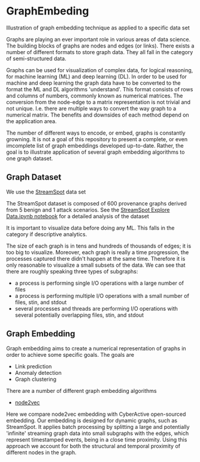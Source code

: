 # GraphEmbeding
Illustration of graph embedding technique as applied to a specific data set

Graphs are playing an ever important role in various areas of data science. The building blocks of graphs are nodes and edges (or links). There exists a number of different formats to store graph data. They all fall in the category of semi-structured data. 

Graphs can be used for visualization of complex data, for logical reasoning, for machine learning (ML) and deep learning (DL). In order to be used for machine and deep learning the graph data have to be converted to the format the ML and DL algorithms 'understand'. This format consists of rows and columns of numbers, commonly known as numerical matrices. The conversion from the node-edge to a matrix representation is not trivial and not unique. I.e. there are multiple ways to convert the way graph to a numerical matrix. The benefits and downsides of each method depend on the application area. 

The number of different ways to encode, or embed, graphs is constantly growning. It is not a goal of this repository  to present a complete, or even imcomplete list of graph embeddings developed up-to-date. Rather, the goal is to illustrate application of several graph embedding algorithms to one graph dataset. 

## Graph Dataset
We use the  [StreamSpot] data set

[StreamSpot]: https://github.com/sbustreamspot/sbustreamspot-data
The StreamSpot dataset is composed of 600 provenance graphs derived from 5 benign and 1 attack scenarios. 
See the [StreamSpot Explore Data.ipynb notebook](https://github.com/CyberActive/GraphEmbeding/blob/main/StreamSpot%20Explore%20Data.ipynb) for a detailed analysis of the dataset

It is important to visualize data before doing any ML. This falls in the category if descriptive analytics. 

The size of each graph is in tens and hundreds of thousands of edges; it is too big to visualize. Moreover, each graph is really a time progression, the processes captured there didn't happen at the same time. Therefore it is only reasonable to visualize a small subsets of the data. We can see that there are roughly speaking three types of subgraphs: 
- a process is performing single I/O operations with a large number of files
- a process is performing multiple I/O operations with a small number of files, stin, and stdout
- several processes and threads are performing I/O operations with several potentially overlapping files, stin, and stdout

## Graph Embedding

Graph embedding aims to create a numerical representation of graphs in order to achieve some specific goals. The goals are
- Link prediction
- Anomaly detection
- Graph clustering

There are a number of different graph embedding algorithms 
- [node2vec](https://github.com/aditya-grover/node2vec)

Here we compare node2vec embedding with CyberActive open-sourced embedding. Our embedding is designed for dynamic graphs, such as StreamSpot. It applies batch processing by splitting a large and potentially 'infinite' streaming graph data into small subgraphs with the edges, which represent timestamped events, being in a close time proximity. Using this approach we account for both the structural and temporal proximity of different nodes in the graph.
